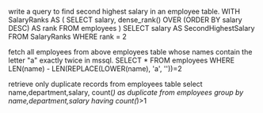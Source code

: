 write a query to find second highest salary in an employee table.
WITH SalaryRanks AS (
    SELECT
        salary,
        dense_rank() OVER (ORDER BY salary DESC) AS rank
    FROM
        employees
)
SELECT
    salary AS SecondHighestSalary
FROM
    SalaryRanks
WHERE
    rank = 2

fetch all employees from above employees table whose names contain the letter "a"  exactly twice in mssql.
SELECT * 
FROM employees
WHERE LEN(name) - LEN(REPLACE(LOWER(name), 'a', ''))=2

retrieve only duplicate records from employees table
select name,department,salary, count(*) as duplicate 
from employees
group by name,department,salary
having count(*)>1
